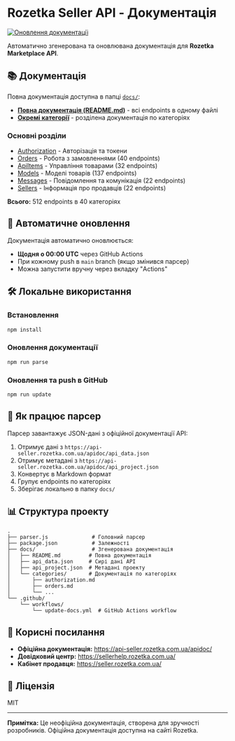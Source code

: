 # Rozetka Seller API - Документація

[![Оновлення документації](https://github.com/GERA-OneTeam/Rozetka-API-Seller/actions/workflows/update-docs.yml/badge.svg)](https://github.com/GERA-OneTeam/Rozetka-API-Seller/actions/workflows/update-docs.yml)

Автоматично згенерована та оновлювана документація для **Rozetka Marketplace API**.

## 📚 Документація

Повна документація доступна в папці [`docs/`](./docs/):

- **[Повна документація (README.md)](./docs/README.md)** - всі endpoints в одному файлі
- **[Окремі категорії](./docs/categories/)** - розділена документація по категоріях

### Основні розділи

- [Authorization](./docs/categories/authorization.md) - Авторізація та токени
- [Orders](./docs/categories/orders.md) - Робота з замовленнями (40 endpoints)
- [ApiItems](./docs/categories/apiitems.md) - Управління товарами (32 endpoints)
- [Models](./docs/categories/models.md) - Моделі товарів (137 endpoints)
- [Messages](./docs/categories/messages.md) - Повідомлення та комунікація (22 endpoints)
- [Sellers](./docs/categories/sellers.md) - Інформація про продавців (22 endpoints)

**Всього:** 512 endpoints в 40 категоріях

## 🔄 Автоматичне оновлення

Документація автоматично оновлюється:

- **Щодня о 00:00 UTC** через GitHub Actions
- При кожному push в `main` branch (якщо змінився парсер)
- Можна запустити вручну через вкладку "Actions"

## 🛠 Локальне використання

### Встановлення

```bash
npm install
```

### Оновлення документації

```bash
npm run parse
```

### Оновлення та push в GitHub

```bash
npm run update
```

## 📖 Як працює парсер

Парсер завантажує JSON-дані з офіційної документації API:

1. Отримує дані з `https://api-seller.rozetka.com.ua/apidoc/api_data.json`
2. Отримує метадані з `https://api-seller.rozetka.com.ua/apidoc/api_project.json`
3. Конвертує в Markdown формат
4. Групує endpoints по категоріях
5. Зберігає локально в папку `docs/`

## 📊 Структура проекту

```
.
├── parser.js              # Головний парсер
├── package.json           # Залежності
├── docs/                  # Згенерована документація
│   ├── README.md         # Повна документація
│   ├── api_data.json     # Сирі дані API
│   ├── api_project.json  # Метадані проекту
│   └── categories/       # Документація по категоріях
│       ├── authorization.md
│       ├── orders.md
│       └── ...
└── .github/
    └── workflows/
        └── update-docs.yml  # GitHub Actions workflow

```

## 🔗 Корисні посилання

- **Офіційна документація:** https://api-seller.rozetka.com.ua/apidoc/
- **Довідковий центр:** https://sellerhelp.rozetka.com.ua/
- **Кабінет продавця:** https://seller.rozetka.com.ua/

## 📝 Ліцензія

MIT

---

**Примітка:** Це неофіційна документація, створена для зручності розробників. Офіційна документація доступна на сайті Rozetka.
